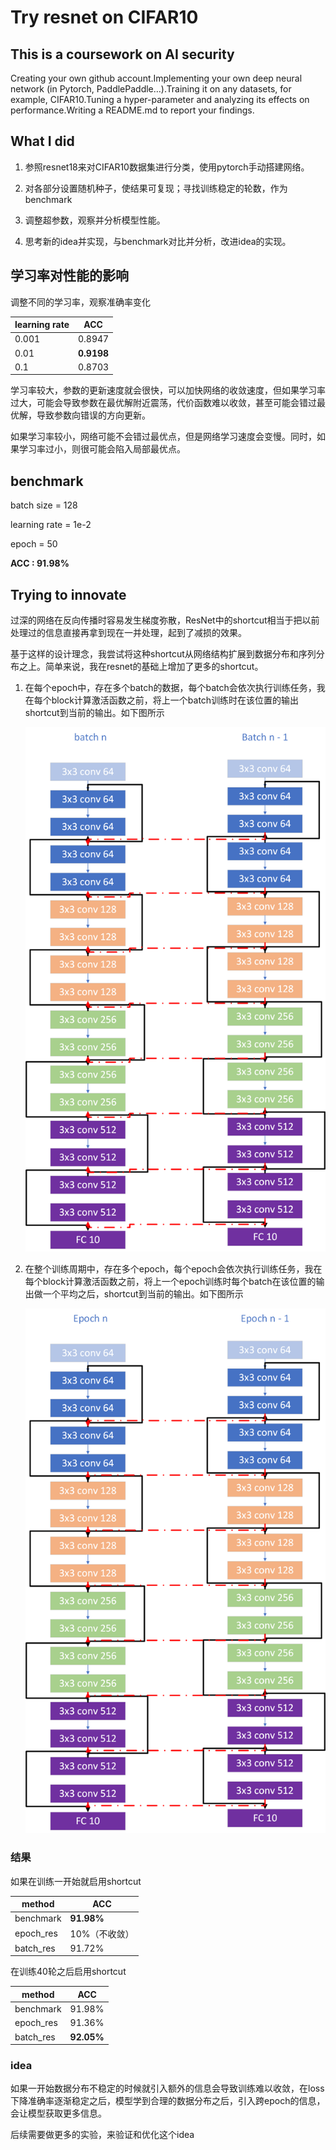 # Try resnet on CIFAR10



## This is a coursework on AI security

Creating your own github account.Implementing your own deep neural network (in Pytorch, PaddlePaddle…).Training it on any datasets, for example, CIFAR10.Tuning a hyper-parameter and analyzing its effects on performance.Writing a README.md to report your findings.

## What I did

1. 参照resnet18来对CIFAR10数据集进行分类，使用pytorch手动搭建网络。
2. 对各部分设置随机种子，使结果可复现；寻找训练稳定的轮数，作为benchmark

3. 调整超参数，观察并分析模型性能。

4. 思考新的idea并实现，与benchmark对比并分析，改进idea的实现。



## 学习率对性能的影响

调整不同的学习率，观察准确率变化

| learning rate | ACC        |
| ------------- | ---------- |
| 0.001         | 0.8947     |
| 0.01          | **0.9198** |
| 0.1           | 0.8703     |

学习率较大，参数的更新速度就会很快，可以加快网络的收敛速度，但如果学习率过大，可能会导致参数在最优解附近震荡，代价函数难以收敛，甚至可能会错过最优解，导致参数向错误的方向更新。

如果学习率较小，网络可能不会错过最优点，但是网络学习速度会变慢。同时，如果学习率过小，则很可能会陷入局部最优点。

## benchmark

batch size = 128

learning rate = 1e-2

epoch = 50

**ACC : 91.98%**



## Trying to innovate

过深的网络在反向传播时容易发生梯度弥散，ResNet中的shortcut相当于把以前处理过的信息直接再拿到现在一并处理，起到了减损的效果。

基于这样的设计理念，我尝试将这种shortcut从网络结构扩展到数据分布和序列分布之上。简单来说，我在resnet的基础上增加了更多的shortcut。

1. 在每个epoch中，存在多个batch的数据，每个batch会依次执行训练任务，我在每个block计算激活函数之前，将上一个batch训练时在该位置的输出shortcut到当前的输出。如下图所示

   ![image-20221107201411850](https://raw.githubusercontent.com/Crispig/Picbed/main/blog/img/20221107201420.png)

2. 在整个训练周期中，存在多个epoch，每个epoch会依次执行训练任务，我在每个block计算激活函数之前，将上一个epoch训练时每个batch在该位置的输出做一个平均之后，shortcut到当前的输出。如下图所示

   ![image-20221107201450496](https://raw.githubusercontent.com/Crispig/Picbed/main/blog/img/20221107201450.png)





### 结果

如果在训练一开始就启用shortcut

| method    | ACC           |
| --------- | ------------- |
| benchmark | **91.98%**    |
| epoch_res | 10%（不收敛） |
| batch_res | 91.72%        |



在训练40轮之后启用shortcut

| method    | ACC        |
| --------- | ---------- |
| benchmark | 91.98%     |
| epoch_res | 91.36%     |
| batch_res | **92.05%** |



### idea

如果一开始数据分布不稳定的时候就引入额外的信息会导致训练难以收敛，在loss下降准确率逐渐稳定之后，模型学到合理的数据分布之后，引入跨epoch的信息，会让模型获取更多信息。

后续需要做更多的实验，来验证和优化这个idea                                                                                                                                                                                                                                                                                                                                                                                                                                                                                                                                                                                                                                                                                                                                                                                                                                                                                                                                                                                                                                                                                                                                                                                                                                                   